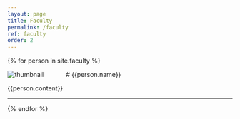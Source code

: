 ```yaml
---
layout: page
title: Faculty
permalink: /faculty
ref: faculty
order: 2
---
```


{% for person in site.faculty %}

<img src="{{ person.url }}/300h.jpg" alt="thumbnail" align="left" style="margin-right:50px">
# {{person.name}}

{{person.content}}

----

{% endfor %}